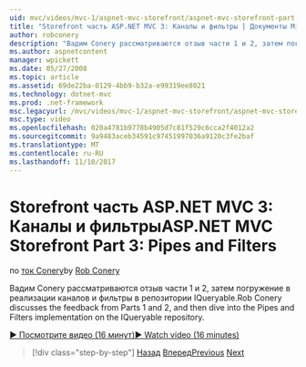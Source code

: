 ```yaml
---
uid: mvc/videos/mvc-1/aspnet-mvc-storefront/aspnet-mvc-storefront-part-3-pipes-and-filters
title: "Storefront часть ASP.NET MVC 3: Каналы и фильтры | Документы Microsoft"
author: robconery
description: "Вадим Conery рассматриваются отзыв части 1 и 2, затем погружение в реализации каналов и фильтры в репозитории IQueryable."
ms.author: aspnetcontent
manager: wpickett
ms.date: 05/27/2008
ms.topic: article
ms.assetid: 69de22ba-0129-4bb9-b32a-e99319ee8021
ms.technology: dotnet-mvc
ms.prod: .net-framework
msc.legacyurl: /mvc/videos/mvc-1/aspnet-mvc-storefront/aspnet-mvc-storefront-part-3-pipes-and-filters
msc.type: video
ms.openlocfilehash: 020a4781b9778b4905d7c81f529c6cca2f4012a2
ms.sourcegitcommit: 9a9483aceb34591c97451997036a9120c3fe2baf
ms.translationtype: MT
ms.contentlocale: ru-RU
ms.lasthandoff: 11/10/2017
---
```

<a name="aspnet-mvc-storefront-part-3-pipes-and-filters"></a><span data-ttu-id="60b4b-103">Storefront часть ASP.NET MVC 3: Каналы и фильтры</span><span class="sxs-lookup"><span data-stu-id="60b4b-103">ASP.NET MVC Storefront Part 3: Pipes and Filters</span></span>
====================
<span data-ttu-id="60b4b-104">по [ток Conery](https://github.com/robconery)</span><span class="sxs-lookup"><span data-stu-id="60b4b-104">by [Rob Conery](https://github.com/robconery)</span></span>

<span data-ttu-id="60b4b-105">Вадим Conery рассматриваются отзыв части 1 и 2, затем погружение в реализации каналов и фильтры в репозитории IQueryable.</span><span class="sxs-lookup"><span data-stu-id="60b4b-105">Rob Conery discusses the feedback from Parts 1 and 2, and then dive into the Pipes and Filters implementation on the IQueryable repository.</span></span>

[<span data-ttu-id="60b4b-106">&#9654; Посмотрите видео (16 минут)</span><span class="sxs-lookup"><span data-stu-id="60b4b-106">&#9654; Watch video (16 minutes)</span></span>](https://channel9.msdn.com/Blogs/ASP-NET-Site-Videos/aspnet-mvc-storefront-part-3-pipes-and-filters)

>[!div class="step-by-step"]
<span data-ttu-id="60b4b-107">[Назад](aspnet-mvc-storefront-part-2-the-repository-pattern.md)
[Вперед](aspnet-mvc-storefront-part-4-linq-to-sql-spike.md)</span><span class="sxs-lookup"><span data-stu-id="60b4b-107">[Previous](aspnet-mvc-storefront-part-2-the-repository-pattern.md)
[Next](aspnet-mvc-storefront-part-4-linq-to-sql-spike.md)</span></span>
